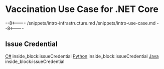 # Vaccination Use Case for .NET Core

--8<----
/snippets/intro-infrastructure.md
/snippets/intro-use-case.md
--8<----

## Issue Credential
<!--codeinclude-->
[C#](../../dotnet/Tests/Tests.cs) inside_block:issueCredential
[Python](../../python/samples/vaccine_demo.py) inside_block:issueCredential
[Java](../../java/src/test/java/trinsic/VaccineDemo.java) inside_block:issueCredential
<!--/codeinclude-->